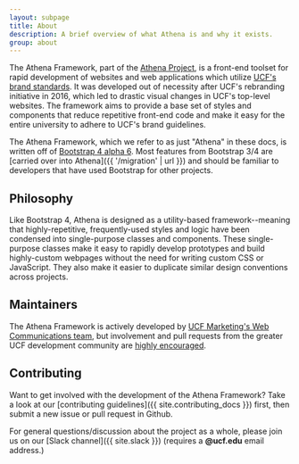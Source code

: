 ```yaml
---
layout: subpage
title: About
description: A brief overview of what Athena is and why it exists.
group: about
---
```


The Athena Framework, part of the [Athena Project](https://ucf.github.io/Athena-Project/), is a front-end toolset for rapid development of websites and web applications which utilize [UCF's brand standards](https://www.ucf.edu/brand/).  It was developed out of necessity after UCF's rebranding initiative in 2016, which led to drastic visual changes in UCF's top-level websites.  The framework aims to provide a base set of styles and components that reduce repetitive front-end code and make it easy for the entire university to adhere to UCF's brand guidelines.

The Athena Framework, which we refer to as just "Athena" in these docs, is written off of [Bootstrap 4 alpha 6](https://v4-alpha.getbootstrap.com/).  Most features from Bootstrap 3/4 are [carried over into Athena]({{ '/migration' | url }}) and should be familiar to developers that have used Bootstrap for other projects.


## Philosophy

Like Bootstrap 4, Athena is designed as a utility-based framework--meaning that highly-repetitive, frequently-used styles and logic have been condensed into single-purpose classes and components.  These single-purpose classes make it easy to rapidly develop prototypes and build highly-custom webpages without the need for writing custom CSS or JavaScript.  They also make it easier to duplicate similar design conventions across projects.


## Maintainers

The Athena Framework is actively developed by [UCF Marketing's Web Communications team](https://www.ucf.edu/brand/contact-us/), but involvement and pull requests from the greater UCF development community are [highly encouraged](#contributing).


## Contributing

Want to get involved with the development of the Athena Framework?  Take a look at our [contributing guidelines]({{ site.contributing_docs }}) first, then submit a new issue or pull request in Github.

For general questions/discussion about the project as a whole, please join us on our [Slack channel]({{ site.slack }}) (requires a **@ucf.edu** email address.)
